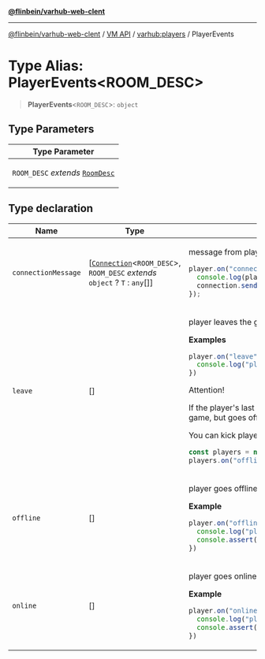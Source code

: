[**@flinbein/varhub-web-clent**](../../../README.md)

***

[@flinbein/varhub-web-clent](../../../README.md) / [VM API](../../README.md) / [varhub:players](../README.md) / PlayerEvents

# Type Alias: PlayerEvents\<ROOM_DESC\>

> **PlayerEvents**\<`ROOM_DESC`\>: `object`

## Type Parameters

<table>
<thead>
<tr>
<th>Type Parameter</th>
</tr>
</thead>
<tbody>
<tr>
<td>

`ROOM_DESC` *extends* [`RoomDesc`](../../varhub:room/type-aliases/RoomDesc.md)

</td>
</tr>
</tbody>
</table>

## Type declaration

<table>
<thead>
<tr>
<th>Name</th>
<th>Type</th>
<th>Description</th>
</tr>
</thead>
<tbody>
<tr>
<td>

`connectionMessage`

</td>
<td>

[[`Connection`](../../varhub:room/interfaces/Connection.md)\<`ROOM_DESC`\>, `ROOM_DESC` *extends* `object` ? `T` : `any`[]]

</td>
<td>

message from player
```typescript
player.on("connectionMessage", (connection, ...msg) => {
  console.log(player.name, "said:", ...msg);
  connection.send("thanks for a message");
});
```

</td>
</tr>
<tr>
<td>

`leave`

</td>
<td>

[]

</td>
<td>

player leaves the game

**Examples**

```typescript
player.on("leave", () => {
  console.log("player leaves:", player.name);
})
```

Attention!

If the player's last connection is closed, he does not leave the game, but goes offline.

You can kick player when he goes offline

```typescript
const players = new Players((con, name) => String(name));
players.on("offline", player => player.kick("disconnected"));
```

</td>
</tr>
<tr>
<td>

`offline`

</td>
<td>

[]

</td>
<td>

player goes offline

**Example**

```typescript
player.on("offline", () => {
  console.log("player offline now!", player.name);
  console.assert(!player.online);
})
```

</td>
</tr>
<tr>
<td>

`online`

</td>
<td>

[]

</td>
<td>

player goes online

**Example**

```typescript
player.on("online", () => {
  console.log("player online now!", player.name);
  console.assert(player.online);
})
```

</td>
</tr>
</tbody>
</table>
